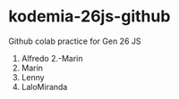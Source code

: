 # kodemia-26js-github

Github colab practice for Gen 26 JS
1. Alfredo
2.-Marin
2. Marin
3. Lenny
4. LaloMiranda